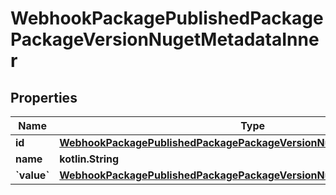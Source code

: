 
# WebhookPackagePublishedPackagePackageVersionNugetMetadataInner

## Properties
Name | Type | Description | Notes
------------ | ------------- | ------------- | -------------
**id** | [**WebhookPackagePublishedPackagePackageVersionNugetMetadataInnerId**](WebhookPackagePublishedPackagePackageVersionNugetMetadataInnerId.md) |  |  [optional]
**name** | **kotlin.String** |  |  [optional]
**&#x60;value&#x60;** | [**WebhookPackagePublishedPackagePackageVersionNugetMetadataInnerValue**](WebhookPackagePublishedPackagePackageVersionNugetMetadataInnerValue.md) |  |  [optional]



